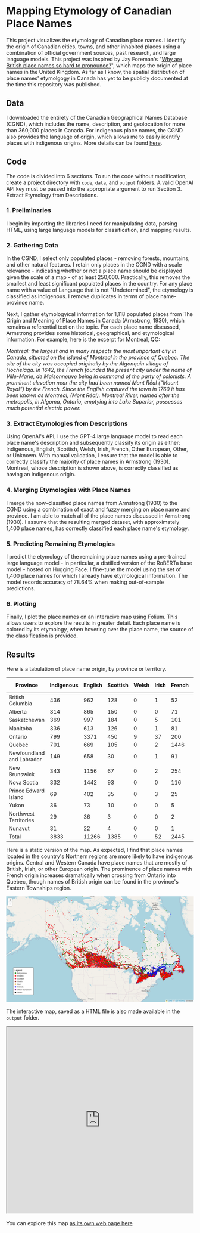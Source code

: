 # Mapping Etymology of Canadian Place Names
This project visualizes the etymology of Canadian place names. I identify the origin of Canadian cities, towns, and other inhabited places using a combination of official government sources, past research, and large language models. This project was inspired by Jay Foreman's "[Why are British place names so hard to pronounce?](https://www.youtube.com/watch?app=desktop&v=uYNzqgU7na4)", which maps the origin of place names in the United Kingdom. As far as I know, the spatial distribution of place names' etymolgogy in Canada has yet to be publicly documented at the time this repository was published. 

## Data
I downloaded the entirety of the Canadian Geographical Names Database (CGND), which includes the name, description, and geolocation for more than 360,000 places in Canada. For indigenous place names, the CGND also provides the language of origin, which allows me to easily identify places with indigenous origins. More details can be found [here](https://natural-resources.canada.ca/earth-sciences/geography/geographical-names-board-canada/about-canadian-geographical-names-database/9180). 

## Code
The code is divided into 6 sections. To run the code without modification, create a project directory with `code`, `data`, and `output` folders. A valid OpenAI API key must be passed into the appropriate argument to run Section 3. Extract Etymology from Descriptions.

### 1. Preliminaries
I begin by importing the libraries I need for manipulating data, parsing HTML, using large language models for classification, and mapping results.

### 2. Gathering Data
In the CGND, I select only populated places - removing forests, mountains, and other natural features. I retain only places in the CGND with a scale relevance - indicating whether or not a place name should be displayed given the scale of a map - of at least 250,000. Practically, this removes the smallest and least significant populated places in the country. For any place name with a value of Language that is not "Undetermined", the etymology is classified as indigenous. I remove duplicates in terms of place name-province name.

Next, I gather etymologyical information for 1,118 populated places from The Origin and Meaning of Place Names in Canada (Armstrong, 1930), which remains a referential text on the topic. For each place name discussed, Armstrong provides some historical, geographical, and etymological information. For example, here is the excerpt for Montreal, QC:

_Montreal: the largest and in many respects the most important city in Canada, situated on the island of Montreal in the province of Quebec. The site of the city was occupied originally by the Algonquin village of Hochelaga. In 1642, the French founded the present city under the name of Ville-Marie, de Maisonneuve being in command of the party of colonists. A prominent elevation near the city had been named Mont Réal (“Mount Royal”) by the French. Since the English captured the town in 1760 it has been known as Montreal, (Mont Réal). Montreal River, named after the metropolis, in Algoma, Ontario, emptying into Lake Superior, possesses much potential electric power._

### 3. Extract Etymologies from Descriptions
Using OpenAI's API, I use the GPT-4 large language model to read each place name's description and subsequently classify its origin as either: Indigenous, English, Scottish, Welsh, Irish, French, Other European, Other, or Unknown. With manual validation, I ensure that the model is able to correctly classify the majority of place names in Armstrong (1930). Montreal, whose description is shown above, is correctly classified as having an indigenous origin.

### 4. Merging Etymologies with Place Names
I merge the now-classified place names from Armstrong (1930) to the CGND using a combination of exact and fuzzy merging on place name and province. I am able to match all of the place names discussed in Armstrong (1930). I assume that the resulting merged dataset, with approximately 1,400 place names, has correctly classified each place name's etymology.

### 5. Predicting Remaining Etymologies
I predict the etymology of the remaining place names using a pre-trained large language model - in particular, a distilled version of the RoBERTa base model - hosted on Hugging Face. I fine-tune the model using the set of 1,400 place names for which I already have etymological information. The model records accuracy of 78.64% when making out-of-sample predictions.

### 6. Plotting
Finally, I plot the place names on an interacive map using Folium. This allows users to explore the results in greater detail. Each place name is colored by its etymology, when hovering over the place name, the source of the classification is provided.

## Results
Here is a tabulation of place name origin, by province or territory.

| Province | Indigenous | English | Scottish | Welsh | Irish | French | Other European | Other | Unknown | Total |
| -------- | ---------- | ------- | -------- | ----- | ----- | ------ | -------------- | ----- | ------- | ----- |
| British Columbia | 436 | 962 | 128 | 0 | 1 | 52 | 18 | 0 | 1 | 1598 |
| Alberta | 314 | 865 | 150 | 0 | 0 | 71 | 30 | 0 | 0 | 1430 |
| Saskatchewan | 369 | 997 | 184 | 0 | 5 | 101 | 32 | 0 | 0 | 1688 |
| Manitoba | 336 | 613 | 126 | 0 | 1 | 81 | 17 | 0 | 0 | 1063 |
| Ontario | 799 | 3371 | 450 | 9 | 37 | 200 | 81 | 2 | 4 | 4953 |
| Quebec | 701 | 669 | 105 | 0 | 2 | 1446 | 23 | 0 | 1 | 2947 |
| Newfoundland and Labrador | 149 | 658 | 30 | 0 | 1 | 91 | 3 | 0 | 0 | 932 |
| New Brunswick | 343 | 1156 | 67 | 0 | 2 | 254 | 8 | 0 | 0 | 1830 |
| Nova Scotia | 332 | 1442 | 93 | 0 | 0 | 116 | 14 | 0 | 0 | 1997
| Prince Edward Island | 69 | 402 | 35 | 0 | 3 | 25 | 4 | 0 | 0 | 538
| Yukon | 36 | 73 | 10 | 0 | 0 | 5 | 1 | 0 | 0 | 125 |
| Northwest Territories | 29 | 36 | 3 | 0 | 0 | 2 | 0 | 0 | 0 | 70 |
| Nunavut | 31 | 22 | 4 | 0 | 0 | 1 | 0 | 0 | 0 | 58 |
| Total | 3833 | 11266 | 1385 | 9 | 52 | 2445 | 231 | 2 | 6 | 19229 |

Here is a static version of the map. As expected, I find that place names located in the country's Northern regions are more likely to have indigenous origins. Central and Western Canada have place names that are mostly of British, Irish, or other European origin. The prominence of place names with French origin increases dramatically when crossing from Ontario into Quebec, though names of British origin can be found in the province's Eastern Townships region.

<img src="https://github.com/robertialenti/Canadian-Place-Name-Etymology/raw/main/output/etymology_map.png">

The interactive map, saved as a HTML file is also made available in the `output` folder.

<iframe src="https://github.com/robertialenti/Canadian-Place-Name-Etymology/raw/main/output/etymology_map.html" height="500" width="500"></iframe>

You can explore this map [as its own web page here](https://github.com/robertialenti/Canadian-Place-Name-Etymology/raw/main/output/etymology_map.html)
